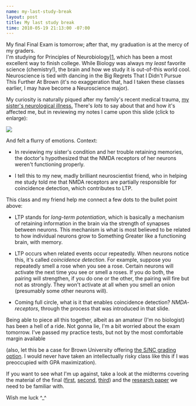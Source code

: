 ```yaml
--- 
name: my-last-study-break
layout: post
title: My last study break
time: 2010-05-19 21:13:00 -07:00
---
```

My final Final Exam is tomorrow; after that, my graduation is at the mercy of my graders.  
I'm studying for Principles of Neurobiology][1], which has been a
most excellent way to finish college. While Biology was always my _least_
favorite science (chemistry!), the brain and how we study it is out-of-this
world cool. Neuroscience is tied with dancing in the Big Regrets That I Didn't
Pursue This Further At Brown (it's no exaggeration that, had I taken these
classes earlier, I may have become a Neuroscience major).

My curiosity is naturally piqued after my family's recent medical trauma, [my
sister's neurological illness.][2] There's _lots_ to say about that and how
it's affected me, but in reviewing my notes I came upon this slide (click to
enlarge):

[![][3]][4]

And felt a flurry of emotions. Context:

  * In reviewing my sister's condition and her trouble retaining memories, the
doctor's hypothesized that the NMDA receptors of her neurons weren't
functioning properly.

  * I tell this to my new, madly brilliant neuroscientist friend, who in
helping me study told me that NMDA receptors are partially responsible for
coincidence detection, which contributes to LTP.

This class and my friend help me connect a few dots to the bullet point above:

  * LTP stands for _long-term potentiation_, which is basically a mechanism of
retaining information in the brain via the strength of synapses between
neurons. This mechanism is what is most believed to be related to how
individual neurons grow to Something Greater like a functioning brain, with
memory.

  * LTP occurs when related events occur repeatedly. When neurons notice this,
it's called _coincidence detection_. For example, suppose you repeatedly smell
a rose when you see a rose. Certain neurons will activate the next time you
see or smell a roses. If you do both, the pairing will strengthen, if you do
one or the other, the pairing will fire but not as strongly. They won't
activate at all when you smell an onion (presumably some other neurons will).

* Coming full circle, what is it that enables coincidence detection? _NMDA-
receptors_, through the process that was introduced in that slide.

Being able to piece all this together, albeit as an amateur (I'm no biologist)
has been a hell of a ride. Not gonna lie, I'm a bit worried about the exam
tomorrow. I've passed my practice tests, but not by the most comfortable
margin available

(also, let this be a case for Brown University offering [the S/NC grading
option][5]. I would never have taken an intellectually risky class like this
if I was preoccupied with GPA maximization).

If you want to see what I'm up against, take a look at the midterms covering
the material of the final ([first][6], [second][7], [third][8]) and the
[research paper][9] we need to be familiar with.

Wish me luck ^_^


   [1]: https://wiki.brown.edu/confluence/display/Spring07BN0102S01/Syllabus
   [2]: http://www.facebook.com/home.php?#!/group.php?gid=25800962459
   [3]: http://2.bp.blogspot.com/_3ys1dwfzc2w/S_S4W1zoxsI/AAAAAAAAAFw/DQ7PDYDymLM/s320/ltp-nmda.png
   [4]: http://2.bp.blogspot.com/_3ys1dwfzc2w/S_S4W1zoxsI/AAAAAAAAAFw/DQ7PDYDymLM/s1600/ltp-nmda.png
   [5]: http://www.brown.edu/Administration/Dean_of_the_College/courses/grade_options.php
   [6]: https://wiki.brown.edu/confluence/download/attachments/13981/BN102+Exam+1+2010.pdf?version=1
   [7]: https://wiki.brown.edu/confluence/download/attachments/13981/BN102+Exam+2+2010.pdf?version=1
   [8]: https://wiki.brown.edu/confluence/download/attachments/13981/BN102+Exam+3+2010.pdf?version=1
   [9]: https://wiki.brown.edu/confluence/download/attachments/16757/Stellwagen+and+Malenka+2006.pdf?version=1
